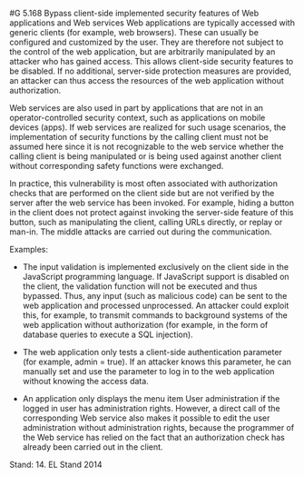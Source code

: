 #G 5.168 Bypass client-side implemented security features of Web applications and Web services
Web applications are typically accessed with generic clients (for example, web browsers). These can usually be configured and customized by the user. They are therefore not subject to the control of the web application, but are arbitrarily manipulated by an attacker who has gained access. This allows client-side security features to be disabled. If no additional, server-side protection measures are provided, an attacker can thus access the resources of the web application without authorization.

Web services are also used in part by applications that are not in an operator-controlled security context, such as applications on mobile devices (apps). If web services are realized for such usage scenarios, the implementation of security functions by the calling client must not be assumed here since it is not recognizable to the web service whether the calling client is being manipulated or is being used against another client without corresponding safety functions were exchanged.

In practice, this vulnerability is most often associated with authorization checks that are performed on the client side but are not verified by the server after the web service has been invoked. For example, hiding a button in the client does not protect against invoking the server-side feature of this button, such as manipulating the client, calling URLs directly, or replay or man-in. The middle attacks are carried out during the communication.

Examples:

* The input validation is implemented exclusively on the client side in the JavaScript programming language. If JavaScript support is disabled on the client, the validation function will not be executed and thus bypassed. Thus, any input (such as malicious code) can be sent to the web application and processed unprocessed. An attacker could exploit this, for example, to transmit commands to background systems of the web application without authorization (for example, in the form of database queries to execute a SQL injection).


* The web application only tests a client-side authentication parameter (for example, admin = true). If an attacker knows this parameter, he can manually set and use the parameter to log in to the web application without knowing the access data.


* An application only displays the menu item User administration if the logged in user has administration rights. However, a direct call of the corresponding Web service also makes it possible to edit the user administration without administration rights, because the programmer of the Web service has relied on the fact that an authorization check has already been carried out in the client.


Stand: 14. EL Stand 2014




